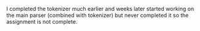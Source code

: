 I completed the tokenizer much earlier and weeks later started working on the main parser (combined with tokenizer) but never completed it so the assignment is not complete.
